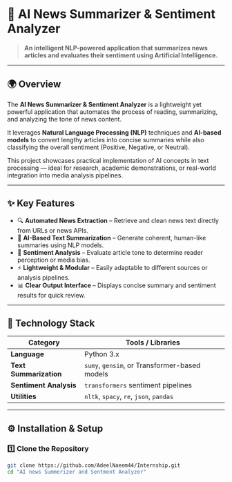# 📰 AI News Summarizer & Sentiment Analyzer  

> **An intelligent NLP-powered application that summarizes news articles and evaluates their sentiment using Artificial Intelligence.**  

---

## 🌍 Overview  
The **AI News Summarizer & Sentiment Analyzer** is a lightweight yet powerful application that automates the process of reading, summarizing, and analyzing the tone of news content.  

It leverages **Natural Language Processing (NLP)** techniques and **AI-based models** to convert lengthy articles into concise summaries while also classifying the overall sentiment (Positive, Negative, or Neutral).  

This project showcases practical implementation of AI concepts in text processing — ideal for research, academic demonstrations, or real-world integration into media analysis pipelines.

---

## ✨ Key Features  

- 🔍 **Automated News Extraction** – Retrieve and clean news text directly from URLs or news APIs.  
- 🧠 **AI-Based Text Summarization** – Generate coherent, human-like summaries using NLP models.  
- 💬 **Sentiment Analysis** – Evaluate article tone to determine reader perception or media bias.  
- ⚡ **Lightweight & Modular** – Easily adaptable to different sources or analysis pipelines.  
- 📊 **Clear Output Interface** – Displays concise summary and sentiment results for quick review.  

---

## 🧩 Technology Stack  

| Category | Tools / Libraries |
|-----------|-------------------|
| **Language** | Python 3.x |
| **Text Summarization** | `sumy`, `gensim`, or Transformer-based models  |
| **Sentiment Analysis** |   `transformers` sentiment pipelines |
| **Utilities** | `nltk`, `spacy`, `re`, `json`, `pandas` |

---

## ⚙️ Installation & Setup  

### 1️⃣ Clone the Repository  
```bash
git clone https://github.com/AdeelNaeem44/Internship.git
cd "AI news Summerizer and Sentment Analyzer"

